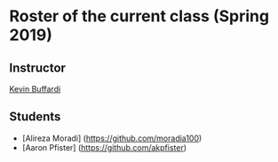 # Roster of the current class (Spring 2019)

## Instructor

[Kevin Buffardi](https://github.com/kbuffardi)

## Students
* [Alireza Moradi] (https://github.com/moradia100)
* [Aaron Pfister] (https://github.com/akpfister)
